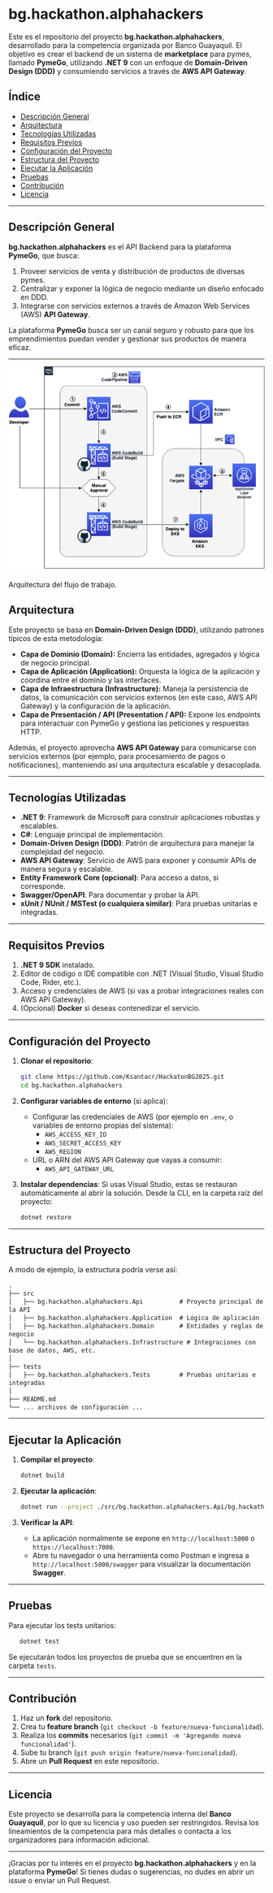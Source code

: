 # bg.hackathon.alphahackers

Este es el repositorio del proyecto **bg.hackathon.alphahackers**, desarrollado para la competencia organizada por Banco Guayaquil. El objetivo es crear el backend de un sistema de **marketplace** para pymes, llamado **PymeGo**, utilizando **.NET 9** con un enfoque de **Domain-Driven Design (DDD)** y consumiendo servicios a través de **AWS API Gateway**.

## Índice
- [Descripción General](#descripción-general)
- [Arquitectura](#arquitectura)
- [Tecnologías Utilizadas](#tecnologías-utilizadas)
- [Requisitos Previos](#requisitos-previos)
- [Configuración del Proyecto](#configuración-del-proyecto)
- [Estructura del Proyecto](#estructura-del-proyecto)
- [Ejecutar la Aplicación](#ejecutar-la-aplicación)
- [Pruebas](#pruebas)
- [Contribución](#contribución)
- [Licencia](#licencia)

---

## Descripción General

**bg.hackathon.alphahackers** es el API Backend para la plataforma **PymeGo**, que busca:
1. Proveer servicios de venta y distribución de productos de diversas pymes.
2. Centralizar y exponer la lógica de negocio mediante un diseño enfocado en DDD.
3. Integrarse con servicios externos a través de Amazon Web Services (AWS) **API Gateway**.

La plataforma **PymeGo** busca ser un canal seguro y robusto para que los emprendimientos puedan vender y gestionar sus productos de manera eficaz.

---

![alt text](image.png)

Arquitectura del flujo de trabajo.

## Arquitectura

Este proyecto se basa en **Domain-Driven Design (DDD)**, utilizando patrones típicos de esta metodología:

- **Capa de Dominio (Domain):** Encierra las entidades, agregados y lógica de negocio principal.
- **Capa de Aplicación (Application):** Orquesta la lógica de la aplicación y coordina entre el dominio y las interfaces.
- **Capa de Infraestructura (Infrastructure):** Maneja la persistencia de datos, la comunicación con servicios externos (en este caso, AWS API Gateway) y la configuración de la aplicación.
- **Capa de Presentación / API (Presentation / API):** Expone los endpoints para interactuar con PymeGo y gestiona las peticiones y respuestas HTTP.

Además, el proyecto aprovecha **AWS API Gateway** para comunicarse con servicios externos (por ejemplo, para procesamiento de pagos o notificaciones), manteniendo así una arquitectura escalable y desacoplada.

---

## Tecnologías Utilizadas

- **.NET 9**: Framework de Microsoft para construir aplicaciones robustas y escalables.
- **C#**: Lenguaje principal de implementación.
- **Domain-Driven Design (DDD)**: Patrón de arquitectura para manejar la complejidad del negocio.
- **AWS API Gateway**: Servicio de AWS para exponer y consumir APIs de manera segura y escalable.
- **Entity Framework Core (opcional)**: Para acceso a datos, si corresponde.
- **Swagger/OpenAPI**: Para documentar y probar la API.
- **xUnit / NUnit / MSTest (o cualquiera similar)**: Para pruebas unitarias e integradas.

---

## Requisitos Previos

1. **.NET 9 SDK** instalado.
2. Editor de código o IDE compatible con .NET (Visual Studio, Visual Studio Code, Rider, etc.).
3. Acceso y credenciales de AWS (si vas a probar integraciones reales con AWS API Gateway).
4. (Opcional) **Docker** si deseas contenedizar el servicio.

---

## Configuración del Proyecto

1. **Clonar el repositorio**:

   ```bash
   git clone https://github.com/Ksantacr/HackatonBG2025.git
   cd bg.hackathon.alphahackers
   ```

2. **Configurar variables de entorno** (si aplica):
   - Configurar las credenciales de AWS (por ejemplo en `.env`, o variables de entorno propias del sistema):
     - `AWS_ACCESS_KEY_ID`
     - `AWS_SECRET_ACCESS_KEY`
     - `AWS_REGION`
   - URL o ARN del AWS API Gateway que vayas a consumir:
     - `AWS_API_GATEWAY_URL`

3. **Instalar dependencias**:
   Si usas Visual Studio, estas se restauran automáticamente al abrir la solución.
   Desde la CLI, en la carpeta raíz del proyecto:

   ```bash
   dotnet restore
   ```

---

## Estructura del Proyecto

A modo de ejemplo, la estructura podría verse así:

```
.
├── src
│   ├── bg.hackathon.alphahackers.Api          # Proyecto principal de la API
│   ├── bg.hackathon.alphahackers.Application  # Lógica de aplicación
│   ├── bg.hackathon.alphahackers.Domain       # Entidades y reglas de negocio
│   └── bg.hackathon.alphahackers.Infrastructure # Integraciones con base de datos, AWS, etc.
│
├── tests
│   ├── bg.hackathon.alphahackers.Tests        # Pruebas unitarias e integradas
│
├── README.md
└── ... archivos de configuración ...
```

---

## Ejecutar la Aplicación

1. **Compilar el proyecto**:

   ```bash
   dotnet build
   ```

2. **Ejecutar la aplicación**:

   ```bash
   dotnet run --project ./src/bg.hackathon.alphahackers.Api/bg.hackathon.alphahackers.Api.csproj
   ```

3. **Verificar la API**:
   - La aplicación normalmente se expone en `http://localhost:5000` o `https://localhost:7000`.
   - Abre tu navegador o una herramienta como Postman e ingresa a `http://localhost:5000/swagger` para visualizar la documentación **Swagger**.

---

## Pruebas

Para ejecutar los tests unitarios:

```bash
   dotnet test
```

Se ejecutarán todos los proyectos de prueba que se encuentren en la carpeta `tests`.

---

## Contribución

1. Haz un **fork** del repositorio.
2. Crea tu **feature branch** (`git checkout -b feature/nueva-funcionalidad`).
3. Realiza los **commits** necesarios (`git commit -m 'Agregando nueva funcionalidad'`).
4. Sube tu branch (`git push origin feature/nueva-funcionalidad`).
5. Abre un **Pull Request** en este repositorio.

---

## Licencia

Este proyecto se desarrolla para la competencia interna del **Banco Guayaquil**, por lo que su licencia y uso pueden ser restringidos. Revisa los lineamientos de la competencia para más detalles o contacta a los organizadores para información adicional.

---

¡Gracias por tu interés en el proyecto **bg.hackathon.alphahackers** y en la plataforma **PymeGo**!
Si tienes dudas o sugerencias, no dudes en abrir un issue o enviar un Pull Request.

